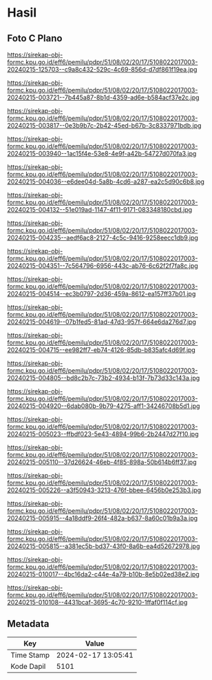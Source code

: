 # Hasil

## Foto C Plano

https://sirekap-obj-formc.kpu.go.id/eff6/pemilu/pdpr/51/08/02/20/17/5108022017003-20240215-125703--c9a8c432-529c-4c69-856d-d7df861f19ea.jpg

https://sirekap-obj-formc.kpu.go.id/eff6/pemilu/pdpr/51/08/02/20/17/5108022017003-20240215-003721--7b445a87-8b1d-4359-ad6e-b584acf37e2c.jpg

https://sirekap-obj-formc.kpu.go.id/eff6/pemilu/pdpr/51/08/02/20/17/5108022017003-20240215-003817--0e3b9b7c-2b42-45ed-b67b-3c8337971bdb.jpg

https://sirekap-obj-formc.kpu.go.id/eff6/pemilu/pdpr/51/08/02/20/17/5108022017003-20240215-003940--1ac15f4e-53e8-4e9f-a42b-54727d070fa3.jpg

https://sirekap-obj-formc.kpu.go.id/eff6/pemilu/pdpr/51/08/02/20/17/5108022017003-20240215-004036--e6dee04d-5a8b-4cd6-a287-ea2c5d90c6b8.jpg

https://sirekap-obj-formc.kpu.go.id/eff6/pemilu/pdpr/51/08/02/20/17/5108022017003-20240215-004132--51e019ad-1147-4f11-9171-083348180cbd.jpg

https://sirekap-obj-formc.kpu.go.id/eff6/pemilu/pdpr/51/08/02/20/17/5108022017003-20240215-004235--aedf6ac8-2127-4c5c-9416-9258eecc1db9.jpg

https://sirekap-obj-formc.kpu.go.id/eff6/pemilu/pdpr/51/08/02/20/17/5108022017003-20240215-004351--7c564796-6956-443c-ab76-6c62f2f7fa8c.jpg

https://sirekap-obj-formc.kpu.go.id/eff6/pemilu/pdpr/51/08/02/20/17/5108022017003-20240215-004514--ec3b0797-2d36-459a-8612-ea157ff37b01.jpg

https://sirekap-obj-formc.kpu.go.id/eff6/pemilu/pdpr/51/08/02/20/17/5108022017003-20240215-004619--07b1fed5-81ad-47d3-957f-664e6da276d7.jpg

https://sirekap-obj-formc.kpu.go.id/eff6/pemilu/pdpr/51/08/02/20/17/5108022017003-20240215-004715--ee982ff7-eb74-4126-85db-b835afc4d69f.jpg

https://sirekap-obj-formc.kpu.go.id/eff6/pemilu/pdpr/51/08/02/20/17/5108022017003-20240215-004805--bd8c2b7c-73b2-4934-b13f-7b73d33c143a.jpg

https://sirekap-obj-formc.kpu.go.id/eff6/pemilu/pdpr/51/08/02/20/17/5108022017003-20240215-004920--6dab080b-9b79-4275-aff1-34246708b5d1.jpg

https://sirekap-obj-formc.kpu.go.id/eff6/pemilu/pdpr/51/08/02/20/17/5108022017003-20240215-005023--ffbdf023-5e43-4894-99b6-2b2447d27f10.jpg

https://sirekap-obj-formc.kpu.go.id/eff6/pemilu/pdpr/51/08/02/20/17/5108022017003-20240215-005110--37d26624-46eb-4f85-898a-50b614b6ff37.jpg

https://sirekap-obj-formc.kpu.go.id/eff6/pemilu/pdpr/51/08/02/20/17/5108022017003-20240215-005226--a3f50943-3213-476f-bbee-6456b0e253b3.jpg

https://sirekap-obj-formc.kpu.go.id/eff6/pemilu/pdpr/51/08/02/20/17/5108022017003-20240215-005915--4a18ddf9-26f4-482a-b637-8a60c01b9a3a.jpg

https://sirekap-obj-formc.kpu.go.id/eff6/pemilu/pdpr/51/08/02/20/17/5108022017003-20240215-005815--a381ec5b-bd37-43f0-8a6b-ea4d52672978.jpg

https://sirekap-obj-formc.kpu.go.id/eff6/pemilu/pdpr/51/08/02/20/17/5108022017003-20240215-010017--4bc16da2-c44e-4a79-b10b-8e5b02ed38e2.jpg

https://sirekap-obj-formc.kpu.go.id/eff6/pemilu/pdpr/51/08/02/20/17/5108022017003-20240215-010108--4431bcaf-3695-4c70-9210-1ffaf0f114cf.jpg


## Metadata

| Key        | Value               |
| ---------- | ------------------- |
| Time Stamp | 2024-02-17 13:05:41 |
| Kode Dapil | 5101                |



